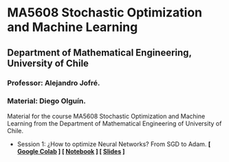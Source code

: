 # MA5608 Stochastic Optimization and Machine Learning
 
## Department of Mathematical Engineering, University of Chile

### Professor: Alejandro Jofré.
### Material: Diego Olguín.

Material for the course MA5608 Stochastic Optimization and Machine Learning from the Department of Mathematical Engineering of University of Chile. 

* Session 1: ¿How to optimize Neural Networks? From SGD to Adam. **[ [Google Colab](https://colab.research.google.com/drive/1lIQ2XqpzwXmR_geu8yJ8oLOojb3WNI34?usp=sharing) ] [ [Notebook](https://github.com/diegoolguinw/MA5608_stochastic_optimization_machine_learning/blob/main/notebooks/Session1.ipynb) ] [ [Slides](https://github.com/diegoolguinw/MA5608_stochastic_optimization_machine_learning/blob/main/slides/Session1.pdf) ]**
